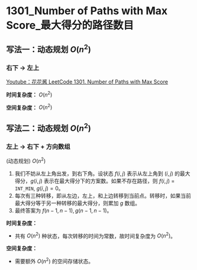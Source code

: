 # 1301_Number of Paths with Max Score_最大得分的路径数目

## 写法一：动态规划 $O(n^2)$

### 右下 → 左上

[Youtube：花花酱 LeetCode 1301. Number of Paths with Max Score](https://youtu.be/WwdjLkWmDPs)

**时间复杂度：** $O(n^2)$

**空间复杂度：** $O(n^2)$

## 写法二：动态规划 $O(n^2)$

### 左上 → 右下 + 方向数组

(动态规划)  $O(n^2)$

1. 我们不妨从左上角出发，到右下角。设状态 $f(i, j)$ 表示从左上角到 $(i, j)$ 的最大得分，$g(i ,j)$ 表示在最大得分下的方案数。如果不存在路径，则 $f(i, j)$ = `INT_MIN`, $g(i, j) = 0$。
2. 每次有三种转移，即从左边，左上，和上边转移到当前点。转移时，如果当前最大得分等于另一种转移的最大得分，则累加 $g$ 数组。
3. 最终答案为 $f(n - 1, n - 1), g(n - 1, n - 1)$。

**时间复杂度：**

- 共有 $O(n^2)$ 种状态，每次转移的时间为常数，故时间复杂度为 $O(n^2)$。

**空间复杂度：**

- 需要额外 $O(n^2)$ 的空间存储状态。
